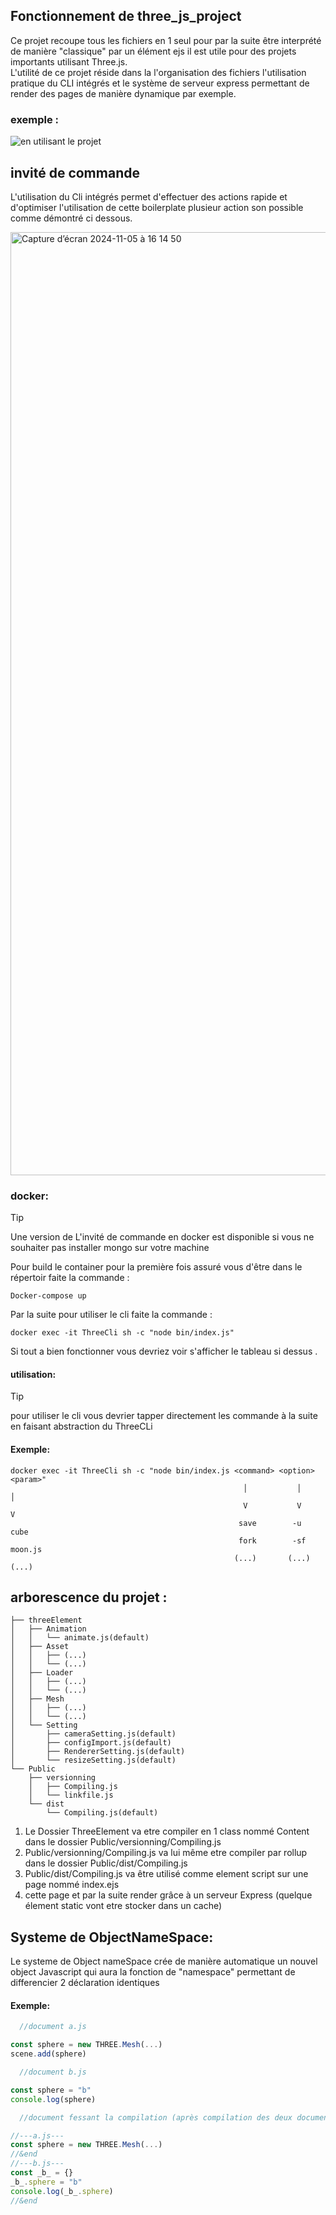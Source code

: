 ## Fonctionnement de three_js_project
Ce projet recoupe tous les fichiers en 1 seul pour par la suite être interprété de manière "classique" par un élément ejs il est utile pour des projets importants utilisant Three.js.<br>
L'utilité de ce projet réside dans la l'organisation des fichiers l'utilisation pratique du CLI intégrés et le système de serveur express permettant de render des pages de manière
dynamique par exemple.

### exemple :
![en utilisant le projet](https://github.com/user-attachments/assets/815de4d4-ab72-4f29-96fb-5797fa45b4db)

invité de commande
---
<p>
  L'utilisation du Cli intégrés permet d'effectuer des actions rapide et d'optimiser l'utilisation de cette boilerplate plusieur action son
  possible comme démontré ci dessous.
</p>
  <img width="1509" alt="Capture d’écran 2024-11-05 à 16 14 50" src="https://github.com/user-attachments/assets/62435a55-b798-4465-95ac-77d5896c1206">

### docker:

> [!TIP]
> Une version de L'invité de commande en docker est disponible si vous ne souhaiter pas installer mongo sur votre machine

Pour build le container pour la première fois assuré vous d'être dans le répertoir faite la commande :
```
Docker-compose up
```
Par la suite pour utiliser le cli faite la commande : 
```
docker exec -it ThreeCli sh -c "node bin/index.js"
```
Si tout a bien fonctionner vous devriez voir s'afficher le tableau si dessus .
#### utilisation:
> [!TIP]
> pour utiliser le cli vous devrier tapper directement les commande à la suite en faisant abstraction du ThreeCLi

#### Exemple:
```
docker exec -it ThreeCli sh -c "node bin/index.js <command> <option> <param>"
                                                    │           │        │ 
                                                    V           V        V
                                                   save        -u       cube
                                                   fork        -sf      moon.js
                                                  (...)       (...)     (...)
```

 arborescence du projet :
 ---
 
```
├── threeElement
│   ├── Animation
│   │   └── animate.js(default)
│   ├── Asset
│   │   ├── (...)
│   │   └── (...)
│   ├── Loader
│   │   ├── (...)
│   │   └── (...)
│   ├── Mesh
│   │   ├── (...)
│   │   └── (...)
│   └── Setting
│       ├── cameraSetting.js(default)
│       ├── configImport.js(default)
│       ├── RendererSetting.js(default)
│       └── resizeSetting.js(default)
└── Public
    ├── versionning
    │   ├── Compiling.js
    │   └── linkfile.js
    └── dist
        └── Compiling.js(default)
```

1) Le Dossier ThreeElement va etre compiler en 1 class nommé Content dans le dossier Public/versionning/Compiling.js 
2) Public/versionning/Compiling.js  va lui même etre compiler par rollup dans le dossier Public/dist/Compiling.js
3) Public/dist/Compiling.js va être utilisé comme element script sur une page nommé index.ejs
4) cette page et par la suite render grâce à un serveur Express (quelque élement static vont etre stocker dans un cache) 

Systeme de ObjectNameSpace:
---
 Le systeme de Object nameSpace crée de manière automatique un nouvel object Javascript qui aura la fonction de "namespace" permettant de differencier 2 déclaration identiques
#### Exemple:
```javascript
  //document a.js

const sphere = new THREE.Mesh(...)
scene.add(sphere)

  //document b.js

const sphere = "b"
console.log(sphere)

  //document fessant la compilation (après compilation des deux documents)

//---a.js---
const sphere = new THREE.Mesh(...)
//&end
//---b.js---
const _b_ = {}
_b_.sphere = "b"
console.log(_b_.sphere)
//&end


